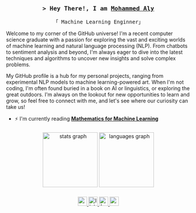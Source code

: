 <h3 align="center">
        <samp>&gt; Hey There!, I am
                <b><a target="_blank" href="https://www.linkedin.com/in/mohammed-aly-1854a020a/">Mohammed Aly</a></b>
        </samp>
</h3>

<p align="center"> 
  <samp>
    「 Machine Learning Enginner」
  </samp>
</p>

Welcome to my corner of the GitHub universe! I'm a recent computer science graduate with a passion for exploring the vast and exciting worlds of machine learning and natural language processing (NLP). From chatbots to sentiment analysis and beyond, I'm always eager to dive into the latest techniques and algorithms to uncover new insights and solve complex problems.

My GitHub profile is a hub for my personal projects, ranging from experimental NLP models to machine learning-powered art. When I'm not coding, I'm often found buried in a book on AI or linguistics, or exploring the great outdoors. I'm always on the lookout for new opportunities to learn and grow, so feel free to connect with me, and let's see where our curiosity can take us!

- ⚡ I'm currently reading [**Mathematics for Machine Learning**](https://mml-book.github.io/book/mml-book.pdf)

###

<div align="center">
  <img src="https://github-readme-stats.vercel.app/api?username=MohammedAly22&hide_title=false&hide_rank=false&show_icons=true&include_all_commits=true&count_private=true&disable_animations=false&theme=dracula&locale=en&hide_border=false" height="150" alt="stats graph"  />
  <img src="https://github-readme-stats.vercel.app/api/top-langs?username=MohammedAly22&locale=en&hide_title=false&layout=compact&card_width=320&langs_count=5&theme=dracula&hide_border=false" height="150" alt="languages graph"  />
</div>

###

<div align="left">
</div>

###

<div align="center">
  <a href="mohammeda.ebrahim22@gmail.com" target="_blank">
    <img src="https://img.shields.io/static/v1?message=Gmail&logo=gmail&label=&color=D14836&logoColor=white&labelColor=&style=for-the-badge" height="25" alt="gmail logo"  />
  </a>
  <a href="https://www.linkedin.com/in/mohammed-aly-1854a020a/" target="_blank">
    <img src="https://img.shields.io/static/v1?message=LinkedIn&logo=linkedin&label=&color=0077B5&logoColor=white&labelColor=&style=for-the-badge" height="25" alt="linkedin logo"  />
  </a>
  <a href="https://www.hackerrank.com/Mohammed_Aly2222?hr_r=1" target="_blank">
    <img src="https://img.shields.io/static/v1?message=HackerRank&logo=hackerrank&label=&color=2EC866&logoColor=white&labelColor=&style=for-the-badge" height="25" alt="hackerrank logo"  />
  </a>
  <a href="https://www.youtube.com/@mohammedaly7233" target="_blank">
    <img src="https://img.shields.io/static/v1?message=Youtube&logo=youtube&label=&color=FF0000&logoColor=white&labelColor=&style=for-the-badge" height="25" alt="youtube logo"  />
  </a>
</div>

###
